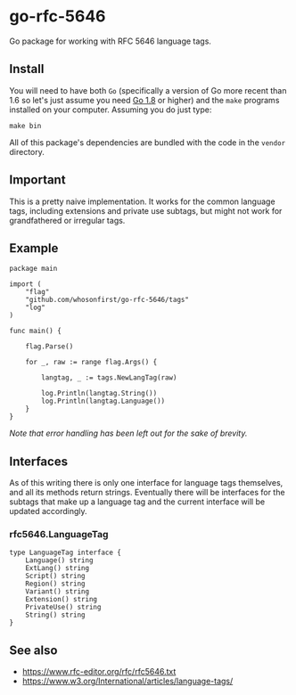 # go-rfc-5646

Go package for working with RFC 5646 language tags.

## Install

You will need to have both `Go` (specifically a version of Go more recent than 1.6 so let's just assume you need [Go 1.8](https://golang.org/dl/) or higher) and the `make` programs installed on your computer. Assuming you do just type:

```
make bin
```

All of this package's dependencies are bundled with the code in the `vendor` directory.

## Important

This is a pretty naive implementation. It works for the common language tags, including extensions and private use subtags, but might not work for grandfathered or irregular tags.

## Example

```
package main

import (
	"flag"
	"github.com/whosonfirst/go-rfc-5646/tags"
	"log"
)

func main() {

	flag.Parse()

	for _, raw := range flag.Args() {

		langtag, _ := tags.NewLangTag(raw)

		log.Println(langtag.String())
		log.Println(langtag.Language())		
	}
}
```

_Note that error handling has been left out for the sake of brevity._

## Interfaces

As of this writing there is only one interface for language tags themselves, and all its methods return strings. Eventually there will be interfaces for the subtags that make up a language tag and the current interface will be updated accordingly.

### rfc5646.LanguageTag

```
type LanguageTag interface {
	Language() string
	ExtLang() string
	Script() string
	Region() string
	Variant() string
	Extension() string
	PrivateUse() string
	String() string
}
```

## See also

* https://www.rfc-editor.org/rfc/rfc5646.txt
* https://www.w3.org/International/articles/language-tags/
